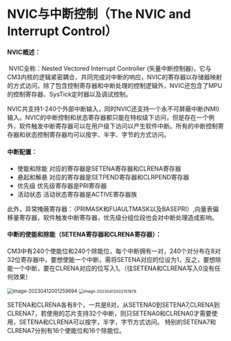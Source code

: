 # NVIC与中断控制（The NVIC and Interrupt Control）

#### NVIC概述：

​         NVIC全称：Nested Vectored Interrupt Controller (矢量中断控制器)，它与CM3内核的逻辑紧密耦合，共同完成对中断的响应，NVIC的寄存器以存储器映射的方式访问，除了包含控制寄存器和中断处理的控制逻辑外，NVIC还包含了MPU的控制寄存器、SysTick定时器以及调试控制。

​        NVIC共支持1-240个外部中断输入，同时NVIC还支持一个永不可屏蔽中断(NMI)输入。NVIC的中断控制和状态寄存器都只能在特权级下访问，但是存在一个例外，软件触发中断寄存器可以在用户级下访问以产生软件中断。所有的中断控制寄存器和状态控制寄存器均可以按字、半字、字节的方式访问。

#### 中断配置：

-  使能和除能  对应的寄存器是SETENA寄存器和CLRENA寄存器
-  悬起和解悬  对应的寄存器是SETPEND寄存器和CLRPEND寄存器
-  优先级          优先级寄存器是PRI寄存器
-  活动状态       活动状态寄存器是ACTIVE寄存器族

​        此外，异常掩蔽寄存器：（PRIMASK和FUAULTMASK以及BASEPRI）,向量表偏移量寄存器，软件触发中断寄存器，优先级分组位段也会对中断处理造成影响。

#### 中断的使能和除能（SETENA寄存器和CLRENA寄存器）：

​        CM3中有240个使能位和240个除能位，每个中断拥有一对，240个对分布在8对32位寄存器中，要想使能一个中断，需将SETENA对应的位设为1，反之，要想除能一个中断，要在CLRENA对应的位写入1。（往SETENA和CLRENA写入0没有任何效果）

<img src="images\image-20230412001259694.png" alt="image-20230412001259694" style="zoom: 80%;" />

<img src="images\image-20230412002151876.png" alt="image-20230412002151876" style="zoom: 67%;" />

​       SETENA和CLRENA各有8个，一共是8对，从SETENA0到SETENA7,CLRENA到CLRENA7，若使用的芯片支持32个中断，则只SETENA0和CLRENA0才需要使用，SETENA和CLRENA可以按字，半字，字节方式访问。  特别的SETENA7和CLRENA7分别有16个使能位和16个除能位。

